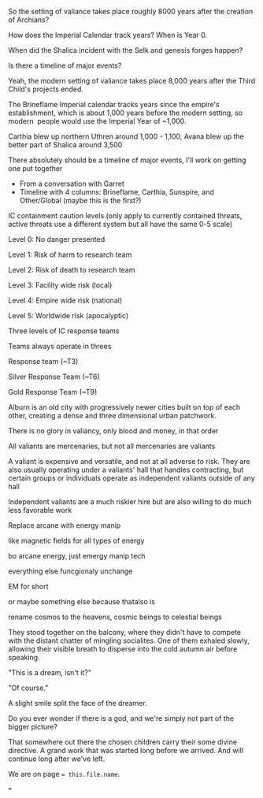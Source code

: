So the setting of valiance takes place roughly 8000 years after the creation of Archians?

How does the Imperial Calendar track years? When is Year 0.

When did the Shalica incident with the Selk and genesis forges happen?

Is there a timeline of major events?

Yeah, the modern setting of valiance takes place 8,000 years after the Third Child's projects ended.

The Brineflame Imperial calendar tracks years since the empire's establishment, which is about 1,000 years before the modern setting, so modern  people would use the Imperial Year of ~1,000.

Carthia blew up northern Uthren around 1,000 - 1,100, Avana blew up the better part of Shalica around 3,500

There absolutely should be a timeline of major events, I'll work on getting one put together

- From a conversation with Garret
- Timeline with 4 columns: Brineflame, Carthia, Sunspire, and Other/Global (maybe this is the first?)

IC containment caution levels (only apply to currently contained threats, active threats use a different system but all have the same 0-5 scale)

Level 0: No danger presented

Level 1: Risk of harm to research team

Level 2: Risk of death to research team

Level 3: Facility wide risk (local)

Level 4: Empire wide risk (national)

Level 5: Worldwide risk (apocalyptic)

Three levels of IC response teams

Teams always operate in threes

Response team (~T3)

Silver Response Team (~T6)

Gold Response Team (~T9)

Alburn is an old city with progressively newer cities built on top of each other, creating a dense and three dimensional urban patchwork.

There is no glory in valiancy, only blood and money, in that order

All valiants are mercenaries, but not all mercenaries are valiants

A valiant is expensive and versatile, and not at all adverse to risk. They are also usually operating under a valiants' hall that handles contracting, but certain groups or individuals operate as independent valiants outside of any hall

Independent valiants are a much riskier hire but are also willing to do much less favorable work

Replace arcane with energy manip

like magnetic fields for all types of energy

bo arcane energy, just emergy manip tech

everything else funcgionaly unchange

EM for short

or maybe something else because thatalso is

rename cosmos to the heavens, cosmic beings to celestial beings




They stood together on the balcony, where they didn't have to compete with the distant chatter of mingling socialites. One of them exhaled slowly, allowing their visible breath to disperse into the cold autumn air before speaking.

"This is a dream, isn't it?"

"Of course."

A slight smile split the face of the dreamer.



Do you ever wonder if there is a god,
and we're simply not part of the bigger picture?

That somewhere out there the chosen children carry their some divine directive.
A grand work that was started long before we arrived.
And will continue long after we've left.











We are on page `= this.file.name`.

`=`